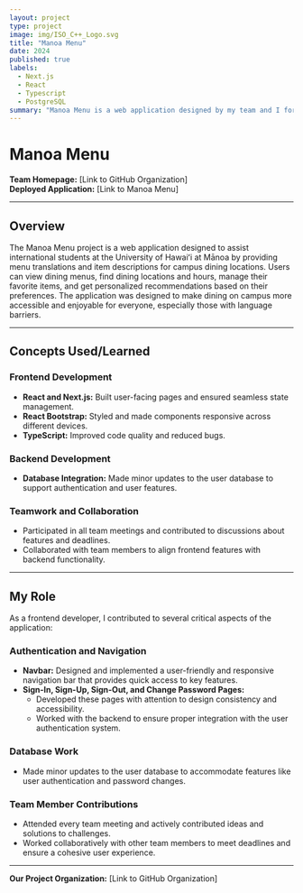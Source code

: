 ```yaml
---
layout: project
type: project
image: img/ISO_C++_Logo.svg
title: "Manoa Menu"
date: 2024
published: true
labels:
  - Next.js
  - React
  - Typescript
  - PostgreSQL
summary: "Manoa Menu is a web application designed by my team and I for our final project during ICS314: Software Engineering. The application is designed to provide translations of menu items and descriptions for different restaurants and food locations on campus for international students."
---
```

# Manoa Menu  

**Team Homepage:** [Link to GitHub Organization]  
**Deployed Application:** [Link to Manoa Menu]  

---

## Overview  
The Manoa Menu project is a web application designed to assist international students at the University of Hawaiʻi at Mānoa by providing menu translations and item descriptions for campus dining locations. Users can view dining menus, find dining locations and hours, manage their favorite items, and get personalized recommendations based on their preferences. The application was designed to make dining on campus more accessible and enjoyable for everyone, especially those with language barriers.  

---

## Concepts Used/Learned  
### Frontend Development  
- **React and Next.js:** Built user-facing pages and ensured seamless state management.  
- **React Bootstrap:** Styled and made components responsive across different devices.  
- **TypeScript:** Improved code quality and reduced bugs.  

### Backend Development  
- **Database Integration:** Made minor updates to the user database to support authentication and user features.  

### Teamwork and Collaboration  
- Participated in all team meetings and contributed to discussions about features and deadlines.  
- Collaborated with team members to align frontend features with backend functionality.  

---

## My Role  
As a frontend developer, I contributed to several critical aspects of the application:  

### Authentication and Navigation  
- **Navbar:** Designed and implemented a user-friendly and responsive navigation bar that provides quick access to key features.  
- **Sign-In, Sign-Up, Sign-Out, and Change Password Pages:**  
  - Developed these pages with attention to design consistency and accessibility.  
  - Worked with the backend to ensure proper integration with the user authentication system.  

### Database Work  
- Made minor updates to the user database to accommodate features like user authentication and password changes.  

### Team Member Contributions  
- Attended every team meeting and actively contributed ideas and solutions to challenges.  
- Worked collaboratively with other team members to meet deadlines and ensure a cohesive user experience.  

---

**Our Project Organization:** [Link to GitHub Organization]  

